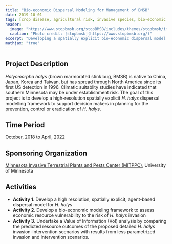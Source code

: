 ```yaml
---
title: "Bio-economic Dispersal Modeling for Management of BMSB"
date: 2019-10-01
tags: [crop disease, agricultural risk, invasive species, bio-economic modeling]
header:
  image: "https://www.stopbmsb.org/stopBMSB/includes/themes/stopbmsb/images/hp-image0.jpg"
  caption: "Photo credit: [stopbmsb](https://www.stopbmsb.org/)"
excerpt: "Developing a spatially explicit bio-economic dispersal model to aid with the management of Halyomorpha halys"
mathjax: "true"
---
```


## Project Description
*Halyomorpha halys* (brown marmorated stink bug, BMSB) is native to China, Japan, Korea and Taiwan, but has spread through North America since its first US detection in 1996. Climatic suitablity studies have indicated that southern Minnesota may be under establishment risk. The goal of this project is to develop a high-resolution spatially explicit *H. halys* dispersal modelling framework to support decision makers in planning for the prevention, control or eradication of *H. halys*.  

## Time Period
October, 2018 to April, 2022

## Sponsoring Organization
[Minnesota Invasive Terrestrial Plants and Pests Center (MITPPC)](https://mitppc.umn.edu/), University of Minnesota 

## Activities
* **Activity 1**. Develop a high resolution, spatially explicit, agent-based dispersal model for *H. halys*  
* **Activity 2**. Develop a bio-economic modeling framework to assess economic resource vulnerability to the risk of *H. halys* invasion  
* **Activity 3**. Undertake a Value of Information (VoI) analysis by comparing the predicted resource outcomes of the proposed detailed *H. halys* invasion-intervention scenarios with results from less parametrized invasion and intervention scenarios.  


